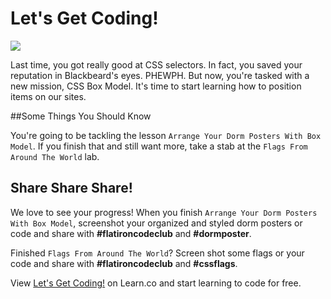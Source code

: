 # Let's Get Coding!

<img src="https://s3.amazonaws.com/after-school-assets/typing-fast.gif">

Last time, you got really good at CSS selectors. In fact, you saved your reputation in Blackbeard's eyes. PHEWPH. But now, you're tasked with a new mission, CSS Box Model. It's time to start learning how to position items on our sites.

##Some Things You Should Know

You're going to be tackling the lesson `Arrange Your Dorm Posters With Box Model`. If you finish that and still want more, take a stab at the `Flags From Around The World` lab.

## Share Share Share!

We love to see your progress! When you finish `Arrange Your Dorm Posters With Box Model`, screenshot your organized and styled dorm posters or code and share with **\#flatironcodeclub** and **\#dormposter**.

Finished `Flags From Around The World`? Screen shot some flags or your code and share with **\#flatironcodeclub** and **\#cssflags**.


<p data-visibility='hidden'>View <a href='https://learn.co/lessons/hs-coding-club-css-lesson5-intro' title='Let's Get Coding!'>Let's Get Coding!</a> on Learn.co and start learning to code for free.</p>
